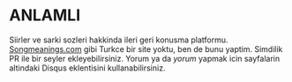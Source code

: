 ANLAMLI
=====

Siirler ve sarki sozleri hakkinda ileri geri konusma platformu. [Songmeanings.com](https://songmeanings.com/) gibi Turkce bir site
yoktu, ben de bunu yaptim. Simdilik PR ile bir seyler ekleyebilirsiniz. Yorum ya da *yorum* yapmak icin sayfalarin altindaki
Disqus eklentisini kullanabilirsiniz. 